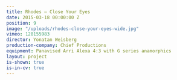 ```yaml
---
title: Rhodes — Close Your Eyes
date: 2015-03-18 00:00:00 Z
position: 9
image: "/uploads/rhodes-close-your-eyes-wide.jpg"
vimeo: 128155983
director: Yonatan Weisberg
production-company: Chief Productions
equipment: Panavised Arri Alexa 4:3 with G series anamorphics
layout: project
is-shown: true
is-in-cv: true
---
```


